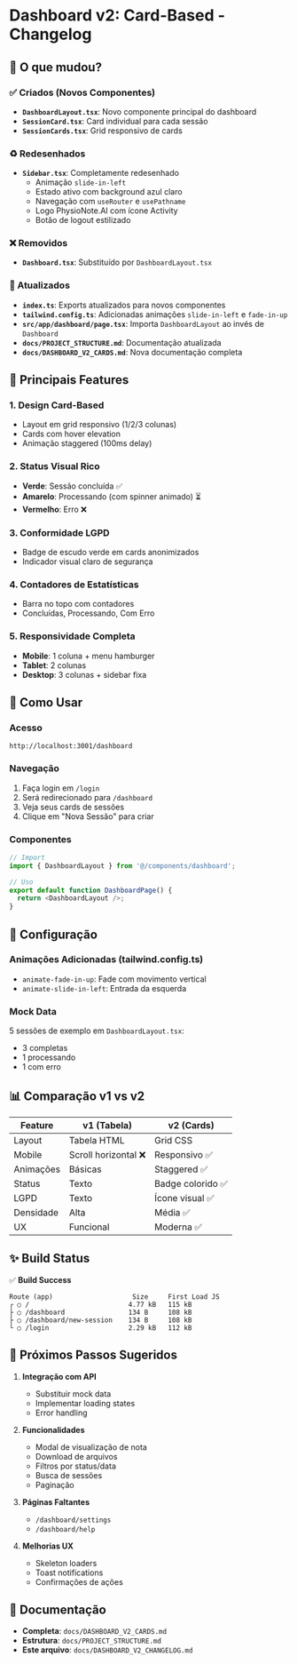 # Dashboard v2: Card-Based - Changelog

## 🎉 O que mudou?

### ✅ Criados (Novos Componentes)
- **`DashboardLayout.tsx`**: Novo componente principal do dashboard
- **`SessionCard.tsx`**: Card individual para cada sessão
- **`SessionCards.tsx`**: Grid responsivo de cards

### ♻️ Redesenhados
- **`Sidebar.tsx`**: Completamente redesenhado
  - Animação `slide-in-left`
  - Estado ativo com background azul claro
  - Navegação com `useRouter` e `usePathname`
  - Logo PhysioNote.AI com ícone Activity
  - Botão de logout estilizado

### ❌ Removidos
- **`Dashboard.tsx`**: Substituído por `DashboardLayout.tsx`

### 📝 Atualizados
- **`index.ts`**: Exports atualizados para novos componentes
- **`tailwind.config.ts`**: Adicionadas animações `slide-in-left` e `fade-in-up`
- **`src/app/dashboard/page.tsx`**: Importa `DashboardLayout` ao invés de `Dashboard`
- **`docs/PROJECT_STRUCTURE.md`**: Documentação atualizada
- **`docs/DASHBOARD_V2_CARDS.md`**: Nova documentação completa

## 🎨 Principais Features

### 1. Design Card-Based
- Layout em grid responsivo (1/2/3 colunas)
- Cards com hover elevation
- Animação staggered (100ms delay)

### 2. Status Visual Rico
- **Verde**: Sessão concluída ✅
- **Amarelo**: Processando (com spinner animado) ⏳
- **Vermelho**: Erro ❌

### 3. Conformidade LGPD
- Badge de escudo verde em cards anonimizados
- Indicador visual claro de segurança

### 4. Contadores de Estatísticas
- Barra no topo com contadores
- Concluídas, Processando, Com Erro

### 5. Responsividade Completa
- **Mobile**: 1 coluna + menu hamburger
- **Tablet**: 2 colunas
- **Desktop**: 3 colunas + sidebar fixa

## 🚀 Como Usar

### Acesso
```
http://localhost:3001/dashboard
```

### Navegação
1. Faça login em `/login`
2. Será redirecionado para `/dashboard`
3. Veja seus cards de sessões
4. Clique em "Nova Sessão" para criar

### Componentes
```typescript
// Import
import { DashboardLayout } from '@/components/dashboard';

// Uso
export default function DashboardPage() {
  return <DashboardLayout />;
}
```

## 🔧 Configuração

### Animações Adicionadas (tailwind.config.ts)
- `animate-fade-in-up`: Fade com movimento vertical
- `animate-slide-in-left`: Entrada da esquerda

### Mock Data
5 sessões de exemplo em `DashboardLayout.tsx`:
- 3 completas
- 1 processando
- 1 com erro

## 📊 Comparação v1 vs v2

| Feature | v1 (Tabela) | v2 (Cards) |
|---------|-------------|------------|
| Layout | Tabela HTML | Grid CSS |
| Mobile | Scroll horizontal ❌ | Responsivo ✅ |
| Animações | Básicas | Staggered ✅ |
| Status | Texto | Badge colorido ✅ |
| LGPD | Texto | Ícone visual ✅ |
| Densidade | Alta | Média ✅ |
| UX | Funcional | Moderna ✅ |

## ✨ Build Status

✅ **Build Success**
```
Route (app)                    Size     First Load JS
┌ ○ /                         4.77 kB   115 kB
├ ○ /dashboard                134 B     108 kB
├ ○ /dashboard/new-session    134 B     108 kB
└ ○ /login                    2.29 kB   112 kB
```

## 🎯 Próximos Passos Sugeridos

1. **Integração com API**
   - Substituir mock data
   - Implementar loading states
   - Error handling

2. **Funcionalidades**
   - Modal de visualização de nota
   - Download de arquivos
   - Filtros por status/data
   - Busca de sessões
   - Paginação

3. **Páginas Faltantes**
   - `/dashboard/settings`
   - `/dashboard/help`

4. **Melhorias UX**
   - Skeleton loaders
   - Toast notifications
   - Confirmações de ações

## 📄 Documentação

- **Completa**: `docs/DASHBOARD_V2_CARDS.md`
- **Estrutura**: `docs/PROJECT_STRUCTURE.md`
- **Este arquivo**: `docs/DASHBOARD_V2_CHANGELOG.md`
